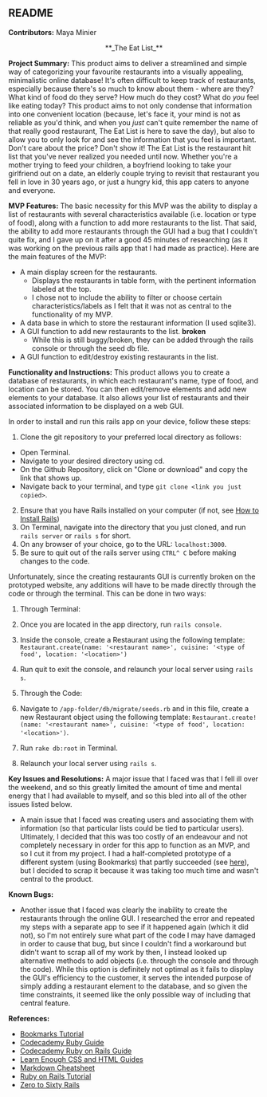 ## README

**Contributors:** Maya Minier

<center> **_The Eat List_** </center>

**Project Summary:** This product aims to deliver a streamlined and simple way of categorizing your favourite restaurants into a visually appealing, minimalistic online database! It's often difficult to keep track of restaurants, especially because there's so much to know about them - where are they? What kind of food do they serve? How much do they cost? What do _you_ feel like eating today? This product aims to not only condense that information into one convenient location (because, let's face it, your mind is not as reliable as you'd think, and when you _just_ can't quite remember the name of that really good restaurant, The Eat List is here to save the day), but also to allow you to only look for and see the information that you feel is important. Don't care about the price? Don't show it! The Eat List is the restaurant hit list that you've never realized you needed until now. Whether you're a mother trying to feed your children, a boyfriend looking to take your girlfriend out on a date, an elderly couple trying to revisit that restaurant you fell in love in 30 years ago, or just a hungry kid, this app caters to anyone and everyone.


**MVP Features:** 
The basic necessity for this MVP was the ability to display a list of restaurants with several characteristics available (i.e. location or type of food), along with a function to add more restaurants to the list. That said, the ability to add more restaurants through the GUI had a bug that I couldn't quite fix, and I gave up on it after a good 45 minutes of researching (as it was working on the previous rails app that I had made as practice).
Here are the main features of the MVP:
* A main display screen for the restaurants.
  * Displays the restaurants in table form, with the pertinent information labeled at the top.
  * I chose not to include the ability to filter or choose certain characteristics/labels as I felt that it was not as central to the functionality of my MVP. 
* A data base in which to store the restaurant information (I used sqlite3).
* A GUI function to add new restaurants to the list. **broken**
  * While this is still buggy/broken, they can be added through the rails console or through the seed db file. 
* A GUI function to edit/destroy existing restaurants in the list.


**Functionality and Instructions:**
This product allows you to create a database of restaurants, in which each restaurant's name, type of food, and location can be stored. You can then edit/remove elements and add new elements to your database. It also allows your list of restaurants and their associated information to be displayed on a web GUI. 

In order to install and run this rails app on your device, follow these steps:
1. Clone the git repository to your preferred local directory as follows:
  * Open Terminal.
  * Navigate to your desired directory using cd.
  * On the Github Repository, click on "Clone or download" and copy the link that shows up.
  * Navigate back to your terminal, and type ```git clone <link you just copied>```. 
2. Ensure that you have Rails installed on your computer (if not, see [How to Install Rails](http://installrails.com/ "Rails Guide"))
3. On Terminal, navigate into the directory that you just cloned, and run ```rails server``` or ```rails s``` for short.
4. On any browser of your choice, go to the URL: ```localhost:3000```. 
5. Be sure to quit out of the rails server using ```CTRL^ C``` before making changes to the code. 

Unfortunately, since the creating restaurants GUI is currently broken on the prototyped website, any additions will have to be made directly through the code or through the terminal. This can be done in two ways:
1. Through Terminal:
  1. Once you are located in the app directory, run ```rails console```.
  2. Inside the console, create a Restaurant using the following template: ```Restaurant.create(name: '<restaurant name>', cuisine: '<type of food', location: '<location>')```
  3. Run quit to exit the console, and relaunch your local server using ```rails s```. 

2. Through the Code:
  1. Navigate to ```/app-folder/db/migrate/seeds.rb``` and in this file, create a new Restaurant object using the following template: ```Restaurant.create!(name: '<restaurant name>', cuisine: '<type of food', location: '<location>')```.
  2. Run ```rake db:root``` in Terminal.
  3. Relaunch your local server using ```rails s```. 


**Key Issues and Resolutions:**
A major issue that I faced was that I fell ill over the weekend, and so this greatly limited the amount of time and mental energy that I had available to myself, and so this bled into all of the other issues listed below. 
* A main issue that I faced was creating users and associating them with information (so that particular lists could be tied to particular users). Ultimately, I decided that this was too costly of an endeavour and not completely necessary in order for this app to function as an MVP, and so I cut it from my project. I had a half-completed prototype of a different system (using Bookmarks) that partly succeeded (see [here](https://github.com/minierm97/CS121-creativerails)), but I decided to scrap it because it was taking too much time and wasn't central to the product.

**Known Bugs:**
* Another issue that I faced was clearly the inability to create the restaurants through the online GUI. I researched the error and repeated my steps with a separate app to see if it happened again (which it did not), so I'm not entirely sure what part of the code I may have damaged in order to cause that bug, but since I couldn't find a workaround but didn't want to scrap all of my work by then, I instead looked up alternative methods to add objects (i.e. through the console and through the code). While this option is definitely not optimal as it fails to display the GUI's efficiency to the customer, it serves the intended purpose of simply adding a restaurant element to the database, and so given the time constraints, it seemed like the only possible way of including that central feature.


**References:**

* [Bookmarks Tutorial](http://12devs.co.uk/articles/writing-a-web-application-with-ruby-on-rails/)
* [Codecademy Ruby Guide](https://www.codecademy.com/tracks/ruby)
* [Codecademy Ruby on Rails Guide](https://www.codecademy.com/courses/learn-rails)
* [Learn Enough CSS and HTML Guides](https://www.learnenough.com)
* [Markdown Cheatsheet](https://github.com/adam-p/markdown-here/wiki/Markdown-Cheatsheet)
* [Ruby on Rails Tutorial](https://www.railstutorial.org/book/beginning)
* [Zero to Sixty Rails](https://code.tutsplus.com/tutorials/zero-to-sixty-creating-and-deploying-a-rails-app-in-under-an-hour--net-8252)
